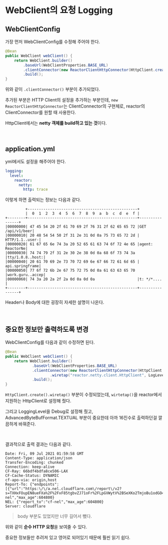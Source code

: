 # WebClient의 요청 Logging

## WebClientConfig

가장 먼저 WebClientConfig를 수정해 주어야 한다.

``` java
@Bean
public WebClient webClient() {
    return WebClient.builder()
        .baseUrl(WebClientProperties.BASE_URL)
        .clientConnector(new ReactorClientHttpConnector(HttpClient.create().wiretap(true)))
        .build();
}
```

위와 같이 `.clientConnector()` 부분이 추가되었다.

추가된 부분은 HTTP Client의 설정을 추가하는 부분인데, `new ReactorClientHttpConnector`는 ClientConnector의 구현체로, reactor의 ClientConnector를 원할 때 사용한다.

HttpClient에서는 **netty 객체를 build하고 있는 것**이다.

<br>

## application.yml

yml에서도 설정을 해주어야 한다.

``` yaml
logging:
  level:
    reactor:
      netty:
        http: trace
```

이렇게 하면 출력되는 정보는 다음과 같다.

```
         +-------------------------------------------------+
         |  0  1  2  3  4  5  6  7  8  9  a  b  c  d  e  f |
+--------+-------------------------------------------------+----------------+
|00000000| 47 45 54 20 2f 61 70 69 2f 76 31 2f 62 65 65 72 |GET /api/v1/beer|
|00000010| 20 48 54 54 50 2f 31 2e 31 0d 0a 75 73 65 72 2d | HTTP/1.1..user-|
|00000020| 61 67 65 6e 74 3a 20 52 65 61 63 74 6f 72 4e 65 |agent: ReactorNe|
|00000030| 74 74 79 2f 31 2e 30 2e 38 0d 0a 68 6f 73 74 3a |tty/1.0.8..host:|
|00000040| 20 61 70 69 2e 73 70 72 69 6e 67 66 72 61 6d 65 | api.springframe|
|00000050| 77 6f 72 6b 2e 67 75 72 75 0d 0a 61 63 63 65 70 |work.guru..accep|
|00000060| 74 3a 20 2a 2f 2a 0d 0a 0d 0a                   |t: */*....      |
+--------+-------------------------------------------------+----------------+
```

Header나 Body에 대한 굉장히 자세한 설명이 나온다.

<br>

## 중요한 정보만 출력하도록 변경

WebClientConfig를 다음과 같이 수정하면 된다.

```java
@Bean
public WebClient webClient() {
    return WebClient.builder()
            .baseUrl(WebClientProperties.BASE_URL)
            .clientConnector(new ReactorClientHttpConnector(HttpClient.create()
                    .wiretap("reactor.netty.client.HttpClient", LogLevel.DEBUG, AdvancedByteBufFormat.TEXTUAL)))
            .build();
}
```

`HttpClient.create().wiretap()` 부분이 수정되었는데, `wirtetap()`을 reactor에서 지원하는 HttpClient로 설정해 줬다.

그리고 LoggingLevel을 Debug로 설정해 줬고, AdvancedByteBufFormat.TEXTUAL 부분이 중요한데 아까 16진수로 출력하던걸 깔끔하게 바꿔준다.

<br>

결과적으로 출력 결과는 다음과 같다.

```
Date: Fri, 09 Jul 2021 01:59:58 GMT
Content-Type: application/json
Transfer-Encoding: chunked
Connection: keep-alive
CF-Ray: 66bdf4bdfa8ce506-LAX
CF-Cache-Status: DYNAMIC
cf-apo-via: origin,host
Report-To: {"endpoints":[{"url":"https:\/\/a.nel.cloudflare.com\/report\/v2?s=TXHxFOupEN8ueFXa%2F%2FxF85tgbvZJ71oFr%2FLpGVWytV%2BSeXKo2TmjoBu1odGO4TBOf5T0A%2F9DPJ3aoom2E5hdPa6WD%2FNlPilQkQC9Oer12N0IB3OB8OnLBi%2Bd7KJwnLRP8RsetWo%3D"}],"group":"cf-nel","max_age":604800}
NEL: {"report_to":"cf-nel","max_age":604800}
Server: cloudflare
```

> body 부분도 있었지만 너무 길어서 뺐다.

위와 같이 **순수 HTTP 요청**을 보여줄 수 있다.

중요한 정보들만 추려져 있고 영어로 되어있기 때문에 훨씬 읽기 쉽다.
